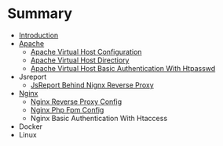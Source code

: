 # Summary

* [Introduction](README.md)
* [Apache](apache.md)
  * [Apache Virtual Host Configuration ](apache/apache-virtual-host-configuration.md)
  * [Apache Virtual Host Directiory](apache/apache-virtual-host-directiory.md)
  * [Apache Virtual Host Basic Authentication With Htpasswd](apache/apache-basic-authentication-with-htpasswd.md)
* Jsreport
  * [JsReport Behind Nignx Reverse Proxy](jsreport-behind-nignx-reverse-proxy.md)
* [Nginx](nginx.md)
  * [Nginx Reverse Proxy Config](nginx/nginx-reverse-proxy-config.md)
  * [Nginx Php Fpm Config](nginx/nginx-php-fpm-config.md)
  * Nginx Basic Authentication With Htaccess
* Docker
* Linux

